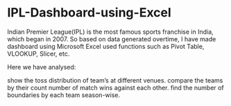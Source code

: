 # IPL-Dashboard-using-Excel
Indian Premier League(IPL) is the most famous sports franchise in India, which began in 2007. So based on data generated overtime, I have made dashboard using Microsoft Excel used functions such as Pivot Table, VLOOKUP, Slicer, etc.

Here we have analysed:

show the toss distribution of team’s at different venues.
compare the teams by their count number of match wins against each other.
find the number of boundaries by each team season-wise.

